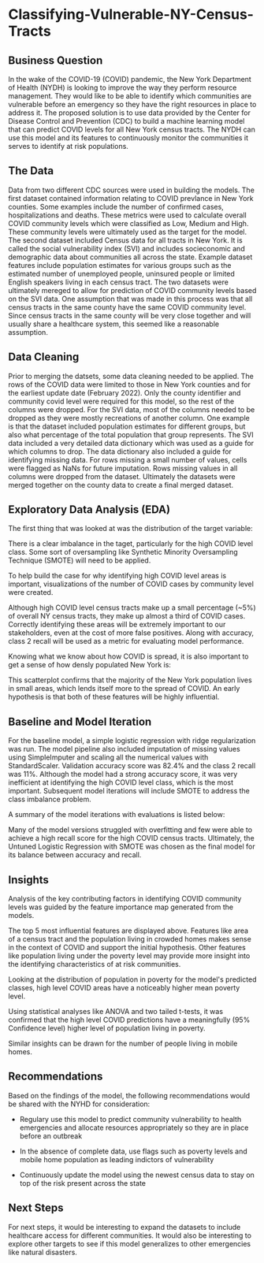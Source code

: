 # Classifying-Vulnerable-NY-Census-Tracts

## Business Question

In the wake of the COVID-19 (COVID) pandemic, the New York Department of Health (NYDH) is looking to improve the way they perform resource management. They would like to be able to identify which communities are vulnerable before an emergency so they have the right resources in place to address it. The proposed solution is to use data provided by the Center for Disease Control and Prevention (CDC) to build a machine learning model that can predict COVID levels for all New York census tracts. The NYDH can use this model and its features to continuously monitor the communities it serves to identify at risk populations.

## The Data

Data from two different CDC sources were used in building the models. The first dataset contained information relating to COVID prevlance in New York counties. Some examples include the number of confirmed cases, hospitalizations and deaths. These metrics were used to calculate overall COVID community levels which were classified as Low, Medium and High. These community levels were ultimately used as the target for the model. The second dataset included Census data for all tracts in New York. It is called the social vulnerability index (SVI) and includes socieconomic and demographic data about communities all across the state. Example dataset features include population estimates for various groups such as the estimated number of unemployed people, uninsured people or limited English speakers living in each census tract. The two datasets were ultimately mereged to allow for prediction of COVID community levels based on the SVI data. One assumption that was made in this process was that all census tracts in the same county have the same COVID community level. Since census tracts in the same county will be very close together and will usually share a healthcare system, this seemed like a reasonable assumption.    


## Data Cleaning

Prior to merging the datsets, some data cleaning needed to be applied. The rows of the COVID data were limited to those in New York counties and for the earliest update date (February 2022). Only the county identifier and community covid level were required for this model, so the rest of the columns were dropped. For the SVI data, most of the columns needed to be dropped as they were mostly recreations of another column. One example is that the dataset included population estimates for different groups, but also what percentage of the total population that group represents. The SVI data included a very detailed data dictionary which was used as a guide for which columns to drop. The data dictionary also included a guide for identifying missing data. For rows missing a small number of values, cells were flagged as NaNs for future imputation. Rows missing values in all columns were dropped from the dataset. Ultimately the datasets were merged together on the county data to create a final merged dataset. 

## Exploratory Data Analysis (EDA)

The first thing that was looked at was the distribution of the target variable:


There is a clear imbalance in the taget, particularly for the high COVID level class. Some sort of oversampling like Synthetic Minority Oversampling Technique (SMOTE) will need to be applied.

To help build the case for why identifying high COVID level areas is important, visualizations of the number of COVID cases by community level were created.


Although high COVID level census tracts make up a small percentage (~5%) of overall NY census tracts, they make up almost a third of COVID cases. Correctly identifying these areas will be extremely important to our stakeholders, even at the cost of more false positives. Along with accuracy, class 2 recall will be used as a metric for evaluating model performance.


Knowing what we know about how COVID is spread, it is also important to get a sense of how densly populated New York is:


This scatterplot confirms that the majority of the New York population lives in small areas, which lends itself more to the spread of COVID. An early hypothesis is that both of these features will be highly influential. 


## Baseline and Model Iteration

For the baseline model, a simple logistic regression with ridge regularization was run. The model pipeline also included imputation of missing values using SimpleImputer and scaling all the numerical values with StandardScaler. Validation accuracy score was 82.4% and the class 2 recall was 11%. Although the model had a strong accuracy score, it was very inefficient at identifying the high COVID level class, which is the most important. Subsequent model iterations will include SMOTE to address the class imbalance problem. 

A summary of the model iterations with evaluations is listed below:




Many of the model versions struggled with overfitting and few were able to achieve a high recall score for the high COVID census tracts. Ultimately, the Untuned Logistic Regression with SMOTE was chosen as the final model for its balance between accuracy and recall. 

## Insights

Analysis of the key contributing factors in identifying COVID community levels was guided by the feature importance map generated from the models.


The top 5 most influential features are displayed above. Features like area of a census tract and the population living in crowded homes makes sense in the context of COVID and support the initial hypothesis. Other features like population living under the poverty level may provide more insight into the identifying characteristics of at risk communities.

Looking at the distribution of population in poverty for the model's predicted classes, high level COVID areas have a noticeably higher mean poverty level. 


Using statistical analyses like ANOVA and two tailed t-tests, it was confirmed that the high level COVID predictions have a meaningfully (95% Confidence level) higher level of population living in poverty.

Similar insights can be drawn for the number of people living in mobile homes. 


## Recommendations 

Based on the findings of the model, the following recommendations would be shared with the NYHD for consideration:

* Regulary use this model to predict community vulnerability to health emergencies and allocate resources appropriately so they are in place before an outbreak  

* In the absence of complete data, use flags such as poverty levels and mobile home population as leading indictors of vulnerability

* Continuously update the model using the newest census data to stay on top of the risk present across the state

## Next Steps

For next steps, it would be interesting to expand the datasets to include healthcare access for different communities. It would also be interesting to explore other targets to see if this model generalizes to other emergencies like natural disasters.


